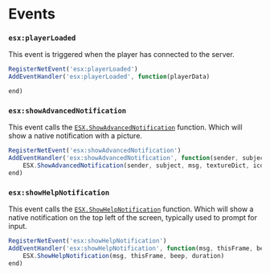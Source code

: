 # Events
### <code>esx:playerLoaded</code>
This event is triggered when the player has connected to the server.
```jsx
RegisterNetEvent('esx:playerLoaded')
AddEventHandler('esx:playerLoaded', function(playerData)

end)
```

### <code>esx:showAdvancedNotification</code>
This event calls the [<code>ESX.ShowAdvancedNotification</code>](./functions/#esxshowadvancednotification) function. Which will show a native notification with a picture.
```jsx
RegisterNetEvent('esx:showAdvancedNotification')
AddEventHandler('esx:showAdvancedNotification', function(sender, subject, msg, textureDict, iconType, flash, saveToBrief, hudColorIndex)
	ESX.ShowAdvancedNotification(sender, subject, msg, textureDict, iconType, flash, saveToBrief, hudColorIndex)
end)
```

### <code>esx:showHelpNotification</code>
This event calls the [<code>ESX.ShowHelpNotification</code>](./functions/#esxshowhelpnotification) function. Which will show a native notification on the top left of the screen, typically used to prompt for input.
```jsx
RegisterNetEvent('esx:showHelpNotification')
AddEventHandler('esx:showHelpNotification', function(msg, thisFrame, beep, duration)
	ESX.ShowHelpNotification(msg, thisFrame, beep, duration)
end)
```